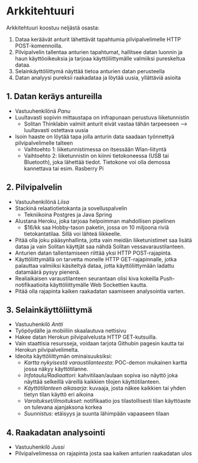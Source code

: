 # Arkkitehtuuri

Arkkitehtuuri koostuu neljästä osasta:

1. Dataa keräävät anturit lähettävät tapahtumia pilvipalvelimelle HTTP POST-komennoilla.
2. Pilvipalvelin tallentaa anturien tapahtumat, hallitsee datan luonnin ja haun käyttöoikeuksia ja tarjoaa käyttöliittymälle valmiiksi pureskeltua dataa.
3. Selainkäyttöliittymä näyttää tietoa anturien datan perusteella
4. Datan analyysi pureksii raakadataa ja löytää uusia, yllättäviä asioita

## 1. Datan keräys antureilla
* Vastuuhenkilönä _Panu_
* Luultavasti sopivin mittaustapa on infrapunaan perustuva liiketunnistin
  * Solitan Thinklabin valmiit anturit eivät vastaa tähän tarpeeseen --> luultavasti ostettava uusia
* Isoin haaste on löytää tapa jolla anturin data saadaan työnnettyä pilvipalvelimelle talteen
  * Vaihtoehto 1: liiketunnistimessa on itsessään Wlan-liityntä
  * Vaihtoehto 2: liiketunnistin on kiinni tietokoneessa (USB tai Bluetooth), joka lähettää tiedot. Tietokone voi olla demossa kannettava tai esim. Rasberry Pi

## 2. Pilvipalvelin
* Vastuuhenkilönä _Liisa_
* Stackinä relaatiotietokanta ja sovelluspalvelin
  * Tekniikoina Postgres ja Java Spring
* Alustana Heroku, joka tarjoaa helpoimman mahdollisen pipelinen
  * $16/kk saa Hobby-tason paketin, jossa on 10 miljoona riviä tietokantatilaa. Sillä voi lähteä liikkeelle.
* Pitää olla joku pääsynhallinta, jotta vain meidän liiketunistimet saa lisätä dataa ja vain Solitan käyttjät saa nähdä Solitan vessavaraustilanteen.
* Anturien datan tallentamiseen riittää yksi HTTP POST-rajapinta.
* Käyttöliittymällä on tarvetta monelle HTTP GET-rajapinnalle, jotka palauttaa valmiiksi käsiteltyä dataa, jotta käyttöliittymään ladattu datamäärä pysyy pienenä.
* Realiaikaisen varaustilanteen seurantaan olisi kiva kokeilla Push-notifikaatioita käyttöliittymälle Web Sockettien kautta.
* Pitää olla rajapinta kaiken raakadatan saamiseen analysointia varten.

## 3. Selainkäyttöliittymä
* Vastuuhenkilö _Antti_
* Työpöydälle ja mobiiliin skaalautuva nettisivu
* Hakee datan Herokun pilvipalvelusta HTTP GET-kutsuilla.
* Vain staattisia resursseja, voidaan tarjota Githubin pagesin kautta tai Herokun pilvipalvelimelta.
* Ideoita käyttöliittymän ominaisuuksiksi:
  * _Kartta nykyisestä varaustilanteesta_: POC-demon mukainen kartta jossa näkyy käyttötilanne.
  * _Infotaulu/Radiaattori_: kahvitilaan/aulaan sopiva iso näyttö joka näyttää selkeillä väreillä kaikkien tilojen käyttötilanteen.
  * _Käyttötilanteen aikasarja_: kuvaaja, josta näkee kaikkien tai yhden tietyn tilan käyttö eri aikoina
  * _Varoitukset/ilmoitukset_: notifikaatio jos tilastollisesti tilan käyttöaste on tulevana ajanjaksona korkea
  * _Suunnistus_: etäisyys ja suunta lähimpään vapaaseen tilaan 

## 4. Raakadatan analysointi
* Vastuuhenkilö _Jussi_
* Pilvipalvelimessa on rajapinta josta saa kaiken anturien raakadatan ulos
